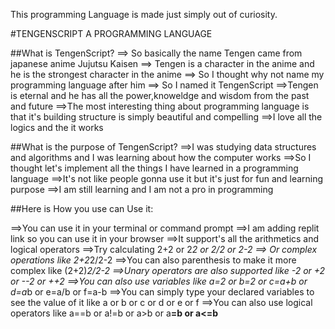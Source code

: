 

This programming Language is made just simply out of curiosity.

#TENGENSCRIPT A PROGRAMMING LANGUAGE

##What is TengenScript?
  ==> So basically the name Tengen came from japanese anime Jujutsu Kaisen
  ==> Tengen is a character in the anime and he is the strongest character in the anime
  ==> So I thought why not name my programming language after him
  ==> So I named it TengenScript
  ==>Tengen is eternal and he has all the power,knoweldge and wisdom from the past and future
  ==>The most interesting thing about programming language is that it's building structure is simply beautiful and compelling
  ==>I love all the logics and the it works

##What is the purpose of TengenScript?
  ==>I was studying data structures and algorithms and I was learning about how the computer works
  ==>So I thought let's implement all the things I have learned in a programming language
  ==>It's not like people gonna use it but it's just for fun and learning purpose
    ==>I am still learning and I am not a pro in programming

##Here is How you use can Use it:

   ==>You can use it in your terminal or command prompt
   ==>I am adding replit link so you can use it in your browser
   ==>It support's all the arithmetics and logical operators
   ==>Try calculating 2+2 or 2*2 or 2/2 or 2-2
   ==> Or complex operations like 2+2*2/2-2
   ==>You can also parenthesis to make it more complex like (2+2)*2/2-2
   ==>Unary operators are also supported like -2 or +2 or --2 or ++2 
    ==>You can also use variables like a=2 or b=2 or c=a+b or d=a*b or e=a/b or f=a-b
    ==>You can simply type your declared variables to see the value of it like a or b or c or d or e or f
    ==>You can also use logical operators like a==b or a!=b or a>b or a<b or a>=b or a<=b
   
